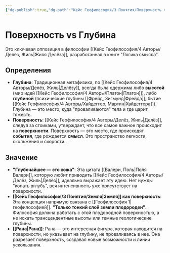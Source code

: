 ```yaml
---
{"dg-publish":true,"dg-path":"Кейс Геофилософия/3 Понятия/Поверхность vs Глубина","permalink":"/kejs-geofilosofiya/3-ponyatiya/poverhnost-vs-glubina/","dgShowLocalGraph":true}
---
```


# Поверхность vs Глубина

Это ключевая оппозиция в философии [[Кейс Геофилософия/4 Авторы/Делёз, Жиль\|Жиля Делёза]], разработанная в книге "Логика смысла".

## Определения
- **Глубина**: Традиционная метафизика, по [[Кейс Геофилософия/4 Авторы/Делёз, Жиль\|Делёзу]], всегда была одержима либо **высотой** (мир идей [[Кейс Геофилософия/4 Авторы/Платон\|Платон]]), либо **глубиной** (психические глубины [[Фрейд, Зигмунд\|Фрейда]], бытие [[Кейс Геофилософия/4 Авторы/Хайдеггер, Мартин\|Хайдеггера]]). Глубина — это место, куда "проваливаются" тела и где царит тяжесть.
- **Поверхность**: [[Кейс Геофилософия/4 Авторы/Делёз, Жиль\|Делёз]], следуя за стоиками, утверждает, что все самое важное происходит на **поверхности**. Поверхность — это место, где происходят **события**, где рождается **смысл**. Это пространство легкости, скольжения и скорости.

## Значение
- **"Глубочайшее — это кожа"**: Эта цитата [[Валери, Поль\|Поля Валери]], которую любит приводить [[Кейс Геофилософия/4 Авторы/Делёз, Жиль\|Делёз]], идеально выражает эту идею. Нет нужды "копать вглубь", вся интенсивность уже присутствует на поверхности.
- **[[Кейс Геофилософия/3 Понятия/Земля\|Земля]] как поверхность**: Эта концепция напрямую связана с [[Геофилософия 1\|геофилософией]]. **"Только тонкий слой земли плодороден"**. Философия должна работать с этой плодородной поверхностью, а не искать трансцендентные высоты или темные геологические глубины.
- **[[Рана\|Рана]]**: Рана — это интересная фигура, которая находится на поверхности, но указывает на глубину, не проваливаясь в нее. Она разрезает поверхность, создавая новые возможности и линии ускользания.